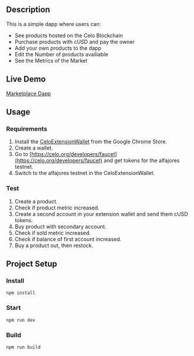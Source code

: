 ## Description
This is a simple dapp where users can:
* See products hosted on the Celo Blockchain
* Purchase products with cUSD and pay the owner
* Add your own products to the dapp
* Edit the Number of products availiable
* See the Metrics of the Market

## Live Demo
[Marketplace Dapp](https://dacadeorg.github.io/celo-marketplace-dapp/)

## Usage

### Requirements
1. Install the [CeloExtensionWallet](https://chrome.google.com/webstore/detail/celoextensionwallet/kkilomkmpmkbdnfelcpgckmpcaemjcdh?hl=en) from the Google Chrome Store.
2. Create a wallet.
3. Go to [https://celo.org/developers/faucet](https://celo.org/developers/faucet) and get tokens for the alfajores testnet.
4. Switch to the alfajores testnet in the CeloExtensionWallet.

### Test
1. Create a product.
2. Check if product metric increased.
3. Create a second account in your extension wallet and send them cUSD tokens.
4. Buy product with secondary account.
5. Check if sold metric increased.
6. Check if balance of first account increased.
7. Buy a product out, then restock.


## Project Setup

### Install
```
npm install
```

### Start
```
npm run dev
```

### Build
```
npm run build
